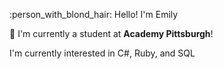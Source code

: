 :person_with_blond_hair: Hello!  I'm Emily <p>
:school: I'm currently a student at <b>Academy Pittsburgh</b>!<p>
I'm currently interested in C#, Ruby, and SQL <p>
